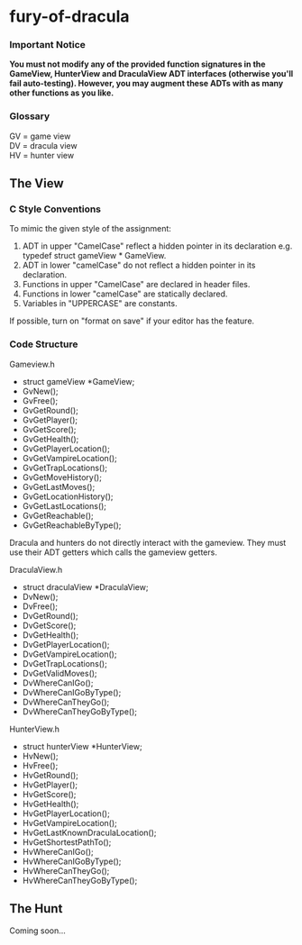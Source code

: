 # fury-of-dracula

### Important Notice
**You must not modify any of the provided function signatures in the GameView, HunterView and DraculaView ADT interfaces (otherwise you'll fail auto-testing). However, you may augment these ADTs with as many other functions as you like.**

### Glossary
GV = game view\
DV = dracula view\
HV = hunter view

## The View

### C Style Conventions

To mimic the given style of the assignment:
1. ADT in upper "CamelCase" reflect a hidden pointer in its declaration e.g. typedef struct gameView * GameView.
2. ADT in lower "camelCase" do not reflect a hidden pointer in its declaration.
3. Functions in upper "CamelCase" are declared in header files.
4. Functions in lower "camelCase" are statically declared.
5. Variables in "UPPERCASE" are constants.

If possible, turn on "format on save" if your editor has the feature.

### Code Structure

Gameview.h
- struct gameView \*GameView;
- GvNew();
- GvFree();
- GvGetRound();
- GvGetPlayer();
- GvGetScore();
- GvGetHealth();
- GvGetPlayerLocation();
- GvGetVampireLocation();
- GvGetTrapLocations();
- GvGetMoveHistory();
- GvGetLastMoves();
- GvGetLocationHistory();
- GvGetLastLocations();
- GvGetReachable();
- GvGetReachableByType();

Dracula and hunters do not directly interact with the gameview. They must use their ADT getters which calls the gameview getters.

DraculaView.h
- struct draculaView \*DraculaView;
- DvNew();
- DvFree();
- DvGetRound();
- DvGetScore();
- DvGetHealth();
- DvGetPlayerLocation();
- DvGetVampireLocation();
- DvGetTrapLocations();
- DvGetValidMoves();
- DvWhereCanIGo();
- DvWhereCanIGoByType();
- DvWhereCanTheyGo();
- DvWhereCanTheyGoByType();

HunterView.h
- struct hunterView \*HunterView;
- HvNew();
- HvFree();
- HvGetRound();
- HvGetPlayer();
- HvGetScore();
- HvGetHealth();
- HvGetPlayerLocation();
- HvGetVampireLocation();
- HvGetLastKnownDraculaLocation();
- HvGetShortestPathTo();
- HvWhereCanIGo();
- HvWhereCanIGoByType();
- HvWhereCanTheyGo();
- HvWhereCanTheyGoByType();

## The Hunt

Coming soon...
